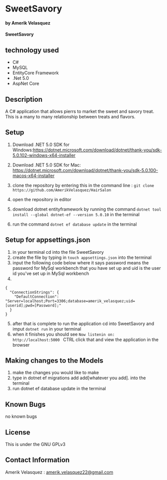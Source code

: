 # SweetSavory
#### by Amerik Velasquez
#### SweetSavory
## technology used

* C#
* MySQL
* EntityCore Framework
* .Net 5.0 
* AspNet Core




## Description
A C# application that allows pierrs to market the sweet and savory treat. This is a many to many relationship between treats and flavors.

## Setup
1. Download .NET 5.0 SDK for Windows:https://dotnet.microsoft.com/download/dotnet/thank-you/sdk-5.0.102-windows-x64-installer

1. Download .NET 5.0 SDK for Mac: https://dotnet.microsoft.com/download/dotnet/thank-you/sdk-5.0.100-macos-x64-installer

2. clone the repository by entering this in the command line : `git clone https://github.com/AmerikVelasquez/HairSalon` 
3. open the repository in editor  
4. download dotnet entityframework by running the command `dotnet tool install --global dotnet-ef --version 5.0.10` in the terminal
5. run the command `dotnet ef database update` in the terminal
## Setup for appsettings.json
1. in your terminal cd into the file SweetSavory
2. create the file by typing in `touch appsettings.json` into the terminal 
3. input the following code below where it says password means the password for MySql workbench that you have set up and uid is the user id you've set up in MySql workbench
4. 
```
{
  "ConnectionStrings": {
    "DefaultConnection": "Server=localhost;Port=3306;database=amerik_velasquez;uid=[userid];pwd=[Password];"
  }
}
```  

5. after that is complete to run the application cd into SweetSavory and imput `dotnet run` in your terminal 
6. when it finishes you should see `Now listenin on: http://localhost:5000 ` CTRL click that and view the application in the browser

## Making changes to the Models
1. make the changes you would like to make
2. type in dotnet ef migrations add add[whatever you add]. into the terminal
3. run dotnet ef database update in the terminal

## Known Bugs
no known bugs
## License
This is under the GNU GPLv3
## Contact Information
Amerik Velasquez : amerik.velasquez22@gmail.com